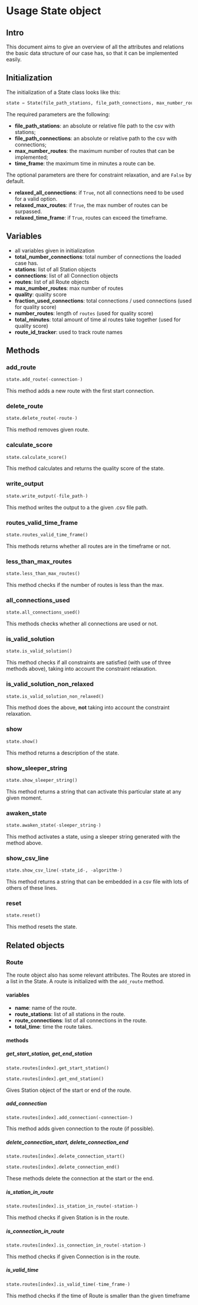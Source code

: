 # Usage State object
## Intro
This document aims to give an overview of all the attributes and relations the basic data structure of our case has, so that it can be implemented easily.

## Initialization
The initialization of a State class looks like this:
```python
state = State(file_path_stations, file_path_connections, max_number_routes, time_frame)
```
The required parameters are the following:
- **file_path_stations**: an absolute or relative file path to the csv with stations;
- **file_path_connections**: an absolute or relative path to the csv with connections;
- **max_number_routes**: the maximum number of routes that can be implemented;
- **time_frame**: the maximum time in minutes a route can be.

The optional parameters are there for constraint relaxation, and are `False` by default.
- **relaxed_all_connections**: if `True`, not all connections need to be used for a valid option.
- **relaxed_max_routes**: if `True`, the max number of routes can be surpassed.
- **relaxed_time_frame**: if `True`, routes can exceed the timeframe.

## Variables
- all variables given in initialization
- **total_number_connections**: total number of connections the loaded case has. 
- **stations**: list of all Station objects
- **connections**: list of all Connection objects
- **routes**: list of all Route objects
- **max_number_routes**: max number of routes
- **quality**: quality score
- **fraction_used_connections**: total connections / used connections (used for quality score)
- **number_routes**: length of `routes` (used for quality score)
- **total_minutes**: total amount of time al routes take together (used for quality score)
- **route_id_tracker**: used to track route names

## Methods
### add_route
```python
state.add_route(-connection-)
```
This method adds a new route with the first start connection.

### delete_route
```python
state.delete_route(-route-)
```
This method removes given route.

### calculate_score
```python
state.calculate_score()
```
This method calculates and returns the quality score of the state.

### write_output
```python
state.write_output(-file_path-)
```
This method writes the output to a the given .csv file path.

### routes_valid_time_frame
```python
state.routes_valid_time_frame()
```
This methods returns whether all routes are in the timeframe or not.

### less_than_max_routes
```python
state.less_than_max_routes()
```
This method checks if the number of routes is less than the max.

### all_connections_used
```python
state.all_connections_used()
```
This methods checks whether all connections are used or not.

### is_valid_solution
```python
state.is_valid_solution()
```
This method checks if all constraints are satisfied (with use of three methods above), taking into account the constraint relaxation.


### is_valid_solution_non_relaxed
```python
state.is_valid_solution_non_relaxed()
```
This method does the above, **not** taking into account the constraint relaxation.

### show
```python
state.show()
```
This method returns a description of the state.

### show_sleeper_string
```python
state.show_sleeper_string()
```
This method returns a string that can activate this particular state at any given moment.

### awaken_state
```python
state.awaken_state(-sleeper_string-)
```
This method activates a state, using a sleeper string generated with the method above.

### show_csv_line
```python
state.show_csv_line(-state_id-, -algorithm-)
```
This method returns a string that can be embedded in a csv file with lots of others of these lines.

### reset
```python
state.reset()
```
This method resets the state.

## Related objects
### Route
The route object also has some relevant attributes. The Routes are stored in a list in the State. A route is initialized with the `add_route` method.

#### variables
- **name**: name of the route.
- **route_stations**: list of all stations in the route.
- **route_connections**: list of all connections in the route.
- **total_time**: time the route takes.

#### methods
##### get_start_station, get_end_station
```python
state.routes[index].get_start_station()
```
```python
state.routes[index].get_end_station()
```
Gives Station object of the start or end of the route.

##### add_connection
```pyhton
state.routes[index].add_connection(-connection-)
```
This method adds given connection to the route (if possible).

##### delete_connection_start, delete_connection_end
```python
state.routes[index].delete_connection_start()
```
```python
state.routes[index].delete_connection_end()
```
These methods delete the connection at the start or the end.

##### is_station_in_route
```python
state.routes[index].is_station_in_route(-station-)
```
This method checks if given Station is in the route.

##### is_connection_in_route
```python
state.routes[index].is_connection_in_route(-station-)
```
This method checks if given Connection is in the route.

##### is_valid_time
```python
state.routes[index].is_valid_time(-time_frame-)
```
This method checks if the time of Route is smaller than the given timeframe